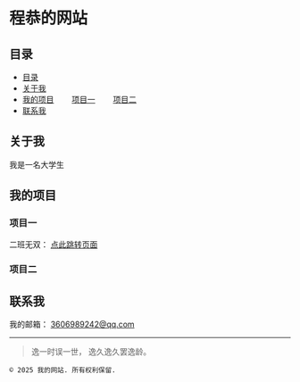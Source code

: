# 程恭的网站
## 目录
- [目录](#目录)
- [关于我](#关于我)
- [我的项目](#我的项目)
　　[项目一](#项目一)
　　[项目二](#项目二)
- [联系我](#联系我)

## 关于我
我是一名大学生

## 我的项目

### 项目一
二班无双：
[点此跳转页面](/ClassTwoIsUnrivaled)

### 项目二


## 联系我
 我的邮箱： [3606989242@qq.com](3606989242@qq.com)

---

>逸一时误一世，
>逸久逸久罢逸龄。
```
© 2025 我的网站. 所有权利保留.
```
